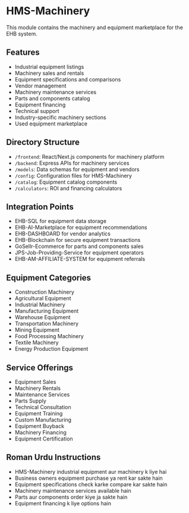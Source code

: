 # HMS-Machinery

This module contains the machinery and equipment marketplace for the EHB system.

## Features

- Industrial equipment listings
- Machinery sales and rentals
- Equipment specifications and comparisons
- Vendor management
- Machinery maintenance services
- Parts and components catalog
- Equipment financing
- Technical support
- Industry-specific machinery sections
- Used equipment marketplace

## Directory Structure

- `/frontend`: React/Next.js components for machinery platform
- `/backend`: Express APIs for machinery services
- `/models`: Data schemas for equipment and vendors
- `/config`: Configuration files for HMS-Machinery
- `/catalog`: Equipment catalog components
- `/calculators`: ROI and financing calculators

## Integration Points

- EHB-SQL for equipment data storage
- EHB-AI-Marketplace for equipment recommendations
- EHB-DASHBOARD for vendor analytics
- EHB-Blockchain for secure equipment transactions
- GoSellr-Ecommerce for parts and components sales
- JPS-Job-Providing-Service for equipment operators
- EHB-AM-AFFILIATE-SYSTEM for equipment referrals

## Equipment Categories

- Construction Machinery
- Agricultural Equipment
- Industrial Machinery
- Manufacturing Equipment
- Warehouse Equipment
- Transportation Machinery
- Mining Equipment
- Food Processing Machinery
- Textile Machinery
- Energy Production Equipment

## Service Offerings

- Equipment Sales
- Machinery Rentals
- Maintenance Services
- Parts Supply
- Technical Consultation
- Equipment Training
- Custom Manufacturing
- Equipment Buyback
- Machinery Financing
- Equipment Certification

## Roman Urdu Instructions

- HMS-Machinery industrial equipment aur machinery k liye hai
- Business owners equipment purchase ya rent kar sakte hain
- Equipment specifications check karke compare kar sakte hain
- Machinery maintenance services available hain
- Parts aur components order kiye ja sakte hain
- Equipment financing k liye options hain